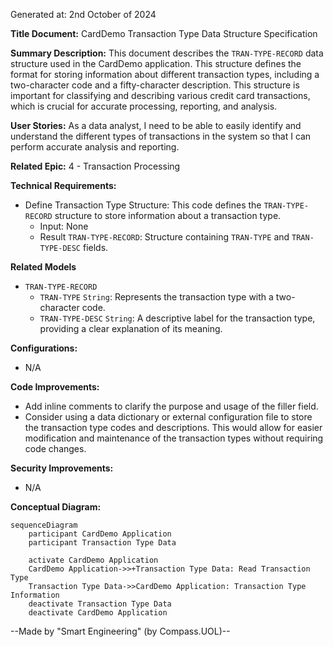 Generated at: 2nd October of 2024

**Title Document:** CardDemo Transaction Type Data Structure Specification

**Summary Description:**
This document describes the `TRAN-TYPE-RECORD` data structure used in the CardDemo application. This structure defines the format for storing information about different transaction types, including a two-character code and a fifty-character description. This structure is important for classifying and describing various credit card transactions, which is crucial for accurate processing, reporting, and analysis.

**User Stories:**
As a data analyst, I need to be able to easily identify and understand the different types of transactions in the system so that I can perform accurate analysis and reporting.

**Related Epic:** 4 - Transaction Processing

**Technical Requirements:**

- Define Transaction Type Structure: This code defines the `TRAN-TYPE-RECORD` structure to store information about a transaction type.
  - Input: None
  - Result `TRAN-TYPE-RECORD`: Structure containing `TRAN-TYPE` and `TRAN-TYPE-DESC` fields.

**Related Models**
- `TRAN-TYPE-RECORD`
  - `TRAN-TYPE` `String`: Represents the transaction type with a two-character code.
  - `TRAN-TYPE-DESC` `String`: A descriptive label for the transaction type, providing a clear explanation of its meaning.

**Configurations:**
- N/A

**Code Improvements:**
- Add inline comments to clarify the purpose and usage of the filler field.
- Consider using a data dictionary or external configuration file to store the transaction type codes and descriptions. This would allow for easier modification and maintenance of the transaction types without requiring code changes.

**Security Improvements:**
- N/A

**Conceptual Diagram:**

```mermaid
sequenceDiagram
    participant CardDemo Application
    participant Transaction Type Data

    activate CardDemo Application
    CardDemo Application->>+Transaction Type Data: Read Transaction Type
    Transaction Type Data->>CardDemo Application: Transaction Type Information
    deactivate Transaction Type Data
    deactivate CardDemo Application
```

--Made by "Smart Engineering" (by Compass.UOL)--